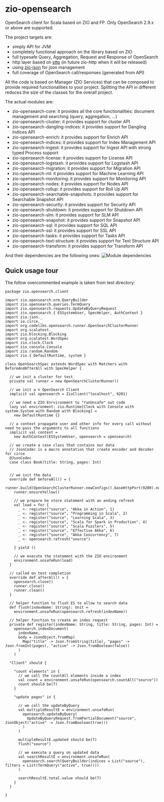 # zio-opensearch
OpenSearch client for Scala based on ZIO and FP.
Only OpenSearch 2.9.x or above are supported.

The project targets are:
- simply API for JVM
- completely functional approach on the library based on ZIO
- full typesafe Query, Aggregation, Request and Response of OpenSearch
- http layer based on [sttp](https://github.com/softwaremill/sttp) (in future zio-http when it will be released)
- using [zio-json]() for json management 
- full coverage of OpenSearch call/responses (generated from API)

All the code is based on Manager (ZIO Services) that can be composed to provide required functionalities to your project.
Splitting the API in different reduces the size of the classes for the overall project.

The actual modules are:

 - zio-opensearch-core: it provides all the core functionalities: document management and searching (query, aggregation, ...)
 - zio-opensearch-cluster: it provides support for cluster API
 - zio-opensearch-dangling-indices: it provides support for Dangling Indices API
 - zio-opensearch-enrich: it provides support for Enrich API
 - zio-opensearch-indices: it provides support for Index Management API
 - zio-opensearch-ingest: it provides support for Ingest API with strong typed Process support
 - zio-opensearch-license: it provides support for License API
 - zio-opensearch-logstash: it provides support for Logstash API
 - zio-opensearch-migration: it provides support for Migration API
 - zio-opensearch-ml: it provides support for Machine Learning API
 - zio-opensearch-monitoring: it provides support for Monitoring API
 - zio-opensearch-nodes: it provides support for Nodes API
 - zio-opensearch-rollup: it provides support for Roll Up API
 - zio-opensearch-searchable-snapshots: it provides support for Searchable Snapshot API
 - zio-opensearch-security: it provides support for Security API
 - zio-opensearch-shutdown: it provides support for Shutdown API
 - zio-opensearch-slm: it provides support for SLM API
 - zio-opensearch-snapshot: it provides support for Snapshot API
 - zio-opensearch-sql: it provides support for SQL API
 - zio-opensearch-ssl: it provides support for SSL API
 - zio-opensearch-tasks: it provides support for Tasks API
 - zio-opensearch-text-structure: it provides support for Text Structure API
 - zio-opensearch-transform: it provides support for Transform API

And their dependencies are the following ones:
![Module dependencies](dependencies.png)


## Quick usage tour

The follow overcommented example is taken from test directory:



```
package zio.opensearch.client

import zio.opensearch.orm.QueryBuilder
import zio.opensearch.queries.TermQuery
import zio.opensearch.requests.UpdateByQueryRequest
import zio.opensearch.{ ESSystemUser, SpecHelper, AuthContext }
import zio.json._
import io.circe._
import org.codelibs.opensearch.runner.OpenSearchClusterRunner
import org.scalatest._
import zio.blocking.Blocking
import org.scalatest.WordSpec
import zio.clock.Clock
import zio.console.Console
import zio.random.Random
import zio.{ DefaultRuntime, system }

class OpenSearchSpec extends WordSpec with Matchers with BeforeAndAfterAll with SpecHelper {

  // we init a cluster for test
  private val runner = new OpenSearchClusterRunner()

  // we init a n OpenSearch Client
  implicit val opensearch = ZioClient("localhost", 9201)

  // we need a ZIO Enrvironment to "runUnsafe" out code
  lazy val environment: zio.Runtime[Clock with Console with system.System with Random with Blocking] =
    new DefaultRuntime {}

  // a context propagate user and other info for every call without need to pass the arguments to all functions
  implicit val context =
    new AuthContext(ESSystemUser, opensearch = opensearch)

  // we create a case class that contains our data
  // JsonCodec is a macro annotation that create encoder and decoder for circe
  @JsonCodec
  case class Book(title: String, pages: Int)


  // we init the data 
  override def beforeAll() = {
    runner.build(OpenSearchClusterRunner.newConfigs().baseHttpPort(9200).numOfNode(1))
    runner.ensureYellow()

    // we prepare he store statement with an ending refresh
    val load = for {
      _ <- register("source", "Akka in Action", 1)
      _ <- register("source", "Programming in Scala", 2)
      _ <- register("source", "Learning Scala", 3)
      _ <- register("source", "Scala for Spark in Production", 4)
      _ <- register("source", "Scala Puzzlers", 5)
      _ <- register("source", "Effective Akka", 6)
      _ <- register("source", "Akka Concurrency", 7)
      _ <- opensearch.refresh("source")

    } yield ()

    // we execute the statement with the ZIO environment
    environment.unsafeRun(load)
  }

  // called on test completion
  override def afterAll() = {
    opensearch.close()
    runner.close()
    runner.clean()
  }

  // helper function to flush ES to allow to search data
  def flush(indexName: String): Unit =
    environment.unsafeRun(opensearch.refresh(indexName))

  // helper function to create an index request
  private def register(indexName: String, title: String, pages: Int) =
    opensearch.indexDocument(
      indexName,
      body = JsonObject.fromMap(
        Map("title" -> Json.fromString(title), "pages" -> Json.fromInt(pages), "active" -> Json.fromBoolean(false))
      )
    )

  "Client" should {

    "count elements" in {
      // we call the countAll elements inside a index
      val count = environment.unsafeRun(opensearch.countAll("source"))
      count should be(7)
    }

    "update pages" in {
      
      // we call the updateByQuery
      val multipleResultE = environment.unsafeRun(
        opensearch.updateByQuery(
          UpdateByQueryRequest.fromPartialDocument("source", JsonObject("active" -> Json.fromBoolean(true)))
        )
      )

      multipleResultE.updated should be(7)
      flush("source")
      
      // we execute a query on updated data
      val searchResultE = environment.unsafeRun(
        opensearch.search(QueryBuilder(indices = List("source"), filters = List(TermQuery("active", true))))
      )

      searchResultE.total.value should be(7)
    }
  }

}
```